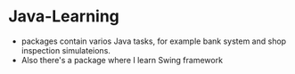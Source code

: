 # Java-Learning
- packages contain varios Java tasks, for example bank system and shop inspection simulateions.
- Also there's a package where I learn Swing framework
